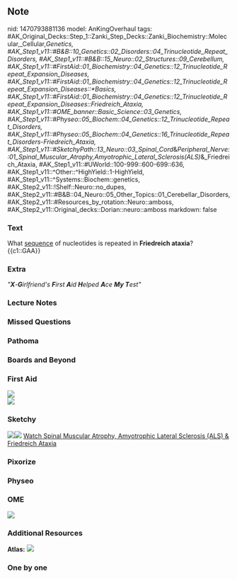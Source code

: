## Note
nid: 1470793881136
model: AnKingOverhaul
tags: #AK_Original_Decks::Step_1::Zanki_Step_Decks::Zanki_Biochemistry::Molecular,_Cellular,_Genetics, #AK_Step1_v11::#B&B::10_Genetics::02_Disorders::04_Trinucleotide_Repeat_Disorders, #AK_Step1_v11::#B&B::15_Neuro::02_Structures::09_Cerebellum, #AK_Step1_v11::#FirstAid::01_Biochemistry::04_Genetics::12_Trinucleotide_Repeat_Expansion_Diseases, #AK_Step1_v11::#FirstAid::01_Biochemistry::04_Genetics::12_Trinucleotide_Repeat_Expansion_Diseases::*Basics, #AK_Step1_v11::#FirstAid::01_Biochemistry::04_Genetics::12_Trinucleotide_Repeat_Expansion_Diseases::Friedreich_Ataxia, #AK_Step1_v11::#OME_banner::Basic_Science::03_Genetics, #AK_Step1_v11::#Physeo::05_Biochem::04_Genetics::12_Trinucleotide_Repeat_Disorders, #AK_Step1_v11::#Physeo::05_Biochem::04_Genetics::16_Trinucleotide_Repeat_Disorders_-_Friedreich_Ataxia, #AK_Step1_v11::#SketchyPath::13_Neuro::03_Spinal_Cord_&_Peripheral_Nerve::01_Spinal_Muscular_Atrophy,_Amyotrophic_Lateral_Sclerosis_(ALS)_&_Friedreich_Ataxia, #AK_Step1_v11::#UWorld::100-999::600-699::636, #AK_Step1_v11::^Other::^HighYield::1-HighYield, #AK_Step1_v11::^Systems::Biochem::genetics, #AK_Step2_v11::!Shelf::Neuro::no_dupes, #AK_Step2_v11::#B&B::04_Neuro::05_Other_Topics::01_Cerebellar_Disorders, #AK_Step2_v11::#Resources_by_rotation::Neuro::amboss, #AK_Step2_v11::Original_decks::Dorian::neuro::amboss
markdown: false

### Text
<div>
  <div>
    What <u>sequence</u> of nucleotides is repeated in
    <b>Friedreich ataxia</b>?
  </div>
  <div>
    {{c1::GAA}}
  </div>
</div>

### Extra
<i>"<b>X</b>-<b>G</b>irlfriend's <b>F</b>irst <b>A</b>id
<b>H</b>elped <b>A</b>ce <b>My T</b>est"</i>

### Lecture Notes


### Missed Questions


### Pathoma


### Boards and Beyond


### First Aid
<img src="tmpiUobkz.png">
<div><img src="paste-4124414144675841.jpg"></div>

### Sketchy
<img src="FA%20GAA_1566160514431.jpg"><img src=
"Zoverall%20picture%20(91)_1566160514431.JPG"> <a href=
"https://dashboard.sketchy.com/study/medical/courses/medical-pathophysiology/units/medical-pathophysiology-neuro/videos/medical-pathophysiology-neuro-spinal-cord-and-peripheral-nerve-spinal-muscular-atrophy-amyotrophic-lateral-sclerosis-als-and-friedreich-ataxia?utm_source=anki&utm_medium=partnership&utm_campaign=february_update&utm_content=medical">
Watch Spinal Muscular Atrophy, Amyotrophic Lateral Sclerosis (ALS)
& Friedreich Ataxia</a>

### Pixorize


### Physeo


### OME
<div class="ome-widget">
  <a href="https://onlinemeded.org/spa/genetics?ref=anki"><img src=
  "_OME_AnkiFlashcards_Topic_2.png"></a>
</div>

### Additional Resources
<b>Atlas:</b> <img src="tmpEPfnrG.png" class="resizer">

### One by one

